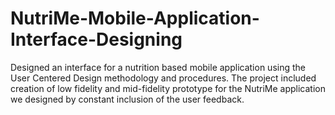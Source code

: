 # NutriMe-Mobile-Application-Interface-Designing

Designed an interface for a nutrition based mobile application using the User Centered Design methodology and procedures. The project included creation of low fidelity and mid-fidelity prototype for the NutriMe application we designed by constant inclusion of the user feedback. 
